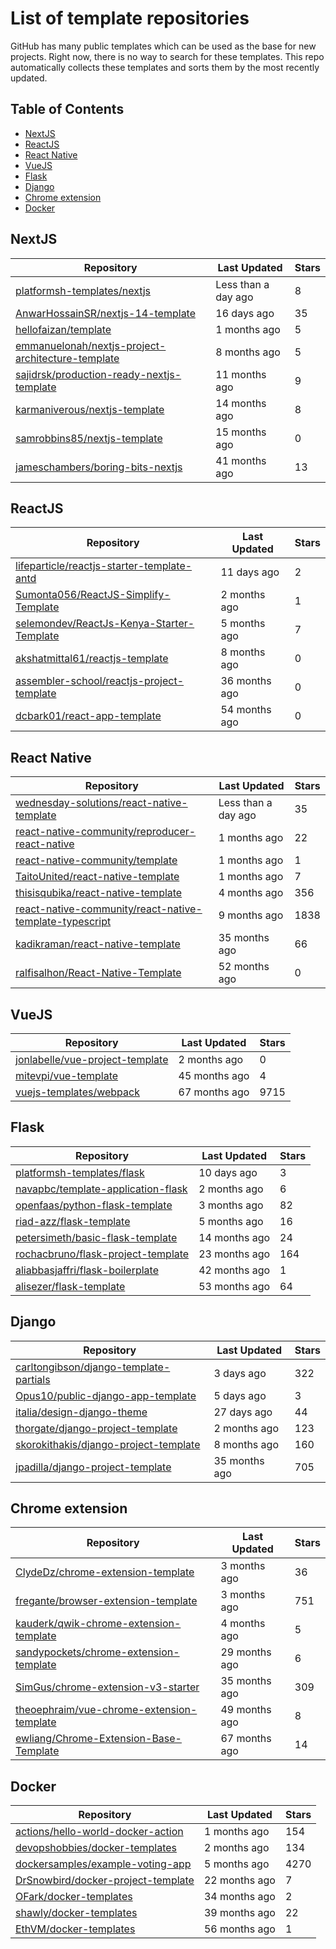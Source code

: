 # List of template repositories

GitHub has many public templates which can be used as the base for new projects. Right now, there is no way to search for these templates. This repo automatically collects these templates and sorts them by the most recently updated.

## Table of Contents

- [NextJS](#nextjs)
- [ReactJS](#reactjs)
- [React Native](#react-native)
- [VueJS](#vuejs)
- [Flask](#flask)
- [Django](#django)
- [Chrome extension](#chrome-extension)
- [Docker](#docker)

## NextJS

| Repository | Last Updated | Stars |
|------------|--------------|-------|
| [platformsh-templates/nextjs](https://github.com/platformsh-templates/nextjs) | Less than a day ago | 8 |
| [AnwarHossainSR/nextjs-14-template](https://github.com/AnwarHossainSR/nextjs-14-template) | 16 days ago | 35 |
| [hellofaizan/template](https://github.com/hellofaizan/template) | 1 months ago | 5 |
| [emmanuelonah/nextjs-project-architecture-template](https://github.com/emmanuelonah/nextjs-project-architecture-template) | 8 months ago | 5 |
| [sajidrsk/production-ready-nextjs-template](https://github.com/sajidrsk/production-ready-nextjs-template) | 11 months ago | 9 |
| [karmaniverous/nextjs-template](https://github.com/karmaniverous/nextjs-template) | 14 months ago | 8 |
| [samrobbins85/nextjs-template](https://github.com/samrobbins85/nextjs-template) | 15 months ago | 0 |
| [jameschambers/boring-bits-nextjs](https://github.com/jameschambers/boring-bits-nextjs) | 41 months ago | 13 |

## ReactJS

| Repository | Last Updated | Stars |
|------------|--------------|-------|
| [lifeparticle/reactjs-starter-template-antd](https://github.com/lifeparticle/reactjs-starter-template-antd) | 11 days ago | 2 |
| [Sumonta056/ReactJS-Simplify-Template](https://github.com/Sumonta056/ReactJS-Simplify-Template) | 2 months ago | 1 |
| [selemondev/ReactJs-Kenya-Starter-Template](https://github.com/selemondev/ReactJs-Kenya-Starter-Template) | 5 months ago | 7 |
| [akshatmittal61/reactjs-template](https://github.com/akshatmittal61/reactjs-template) | 8 months ago | 0 |
| [assembler-school/reactjs-project-template](https://github.com/assembler-school/reactjs-project-template) | 36 months ago | 0 |
| [dcbark01/react-app-template](https://github.com/dcbark01/react-app-template) | 54 months ago | 0 |

## React Native
| Repository | Last Updated | Stars |
|------------|--------------|-------|
| [wednesday-solutions/react-native-template](https://github.com/wednesday-solutions/react-native-template) | Less than a day ago | 35 |
| [react-native-community/reproducer-react-native](https://github.com/react-native-community/reproducer-react-native) | 1 months ago | 22 |
| [react-native-community/template](https://github.com/react-native-community/template) | 1 months ago | 1 |
| [TaitoUnited/react-native-template](https://github.com/TaitoUnited/react-native-template) | 1 months ago | 7 |
| [thisisqubika/react-native-template](https://github.com/thisisqubika/react-native-template) | 4 months ago | 356 |
| [react-native-community/react-native-template-typescript](https://github.com/react-native-community/react-native-template-typescript) | 9 months ago | 1838 |
| [kadikraman/react-native-template](https://github.com/kadikraman/react-native-template) | 35 months ago | 66 |
| [ralfisalhon/React-Native-Template](https://github.com/ralfisalhon/React-Native-Template) | 52 months ago | 0 |

## VueJS
| Repository | Last Updated | Stars |
|------------|--------------|-------|
| [jonlabelle/vue-project-template](https://github.com/jonlabelle/vue-project-template) | 2 months ago | 0 |
| [mitevpi/vue-template](https://github.com/mitevpi/vue-template) | 45 months ago | 4 |
| [vuejs-templates/webpack](https://github.com/vuejs-templates/webpack) | 67 months ago | 9715 |

## Flask
| Repository | Last Updated | Stars |
|------------|--------------|-------|
| [platformsh-templates/flask](https://github.com/platformsh-templates/flask) | 10 days ago | 3 |
| [navapbc/template-application-flask](https://github.com/navapbc/template-application-flask) | 2 months ago | 6 |
| [openfaas/python-flask-template](https://github.com/openfaas/python-flask-template) | 3 months ago | 82 |
| [riad-azz/flask-template](https://github.com/riad-azz/flask-template) | 5 months ago | 16 |
| [petersimeth/basic-flask-template](https://github.com/petersimeth/basic-flask-template) | 14 months ago | 24 |
| [rochacbruno/flask-project-template](https://github.com/rochacbruno/flask-project-template) | 23 months ago | 164 |
| [aliabbasjaffri/flask-boilerplate](https://github.com/aliabbasjaffri/flask-boilerplate) | 42 months ago | 1 |
| [alisezer/flask-template](https://github.com/alisezer/flask-template) | 53 months ago | 64 |

## Django
| Repository | Last Updated | Stars |
|------------|--------------|-------|
| [carltongibson/django-template-partials](https://github.com/carltongibson/django-template-partials) | 3 days ago | 322 |
| [Opus10/public-django-app-template](https://github.com/Opus10/public-django-app-template) | 5 days ago | 3 |
| [italia/design-django-theme](https://github.com/italia/design-django-theme) | 27 days ago | 44 |
| [thorgate/django-project-template](https://github.com/thorgate/django-project-template) | 2 months ago | 123 |
| [skorokithakis/django-project-template](https://github.com/skorokithakis/django-project-template) | 8 months ago | 160 |
| [jpadilla/django-project-template](https://github.com/jpadilla/django-project-template) | 35 months ago | 705 |

## Chrome extension

| Repository | Last Updated | Stars |
|------------|--------------|-------|
| [ClydeDz/chrome-extension-template](https://github.com/ClydeDz/chrome-extension-template) | 3 months ago | 36 |
| [fregante/browser-extension-template](https://github.com/fregante/browser-extension-template) | 3 months ago | 751 |
| [kauderk/qwik-chrome-extension-template](https://github.com/kauderk/qwik-chrome-extension-template) | 4 months ago | 5 |
| [sandypockets/chrome-extension-template](https://github.com/sandypockets/chrome-extension-template) | 29 months ago | 6 |
| [SimGus/chrome-extension-v3-starter](https://github.com/SimGus/chrome-extension-v3-starter) | 35 months ago | 309 |
| [theoephraim/vue-chrome-extension-template](https://github.com/theoephraim/vue-chrome-extension-template) | 49 months ago | 8 |
| [ewliang/Chrome-Extension-Base-Template](https://github.com/ewliang/Chrome-Extension-Base-Template) | 67 months ago | 14 |

## Docker
| Repository | Last Updated | Stars |
|------------|--------------|-------|
| [actions/hello-world-docker-action](https://github.com/actions/hello-world-docker-action) | 1 months ago | 154 |
| [devopshobbies/docker-templates](https://github.com/devopshobbies/docker-templates) | 2 months ago | 134 |
| [dockersamples/example-voting-app](https://github.com/dockersamples/example-voting-app) | 5 months ago | 4270 |
| [DrSnowbird/docker-project-template](https://github.com/DrSnowbird/docker-project-template) | 22 months ago | 7 |
| [OFark/docker-templates](https://github.com/OFark/docker-templates) | 34 months ago | 2 |
| [shawly/docker-templates](https://github.com/shawly/docker-templates) | 39 months ago | 22 |
| [EthVM/docker-templates](https://github.com/EthVM/docker-templates) | 56 months ago | 1 |

